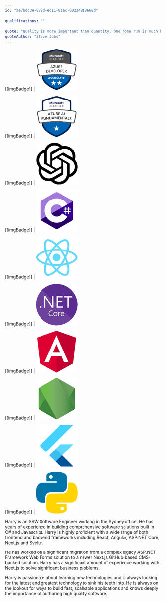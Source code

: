 ```yaml
---
id: "ae7bdc3e-878d-ed11-81ac-00224818668d"

qualifications: ""

quote: "Quality is more important than quantity. One home run is much better than two doubles."
quoteAuthor: "Steve Jobs"
---
```


[[imgBadge]]
| ![](../badges/Certification-microsoft-azure-developer-associate.png)

[[imgBadge]]
| ![](../badges/Certification-microsoft-azure-ai-fundamentals.png)

[[imgBadge]]
| ![](../badges/Developer-OpenAI.png)

[[imgBadge]]
| ![](../badges/Developer-c-sharp.png)

[[imgBadge]]
| ![](../badges/Developer-react.png)

[[imgBadge]]
| ![](../badges/Developer-dotnet-core.png)

[[imgBadge]]
| ![](../badges/Developer-angular.png)

[[imgBadge]]
| ![](../badges/Developer-node-js.png)

[[imgBadge]]
| ![](../badges/Developer-flutter.png)

[[imgBadge]]
| ![](../badges/Developer-python.png)


Harry is an SSW Software Engineer working in the Sydney office. He has years of experience in building comprehensive software solutions built in C# and Javascript. Harry is highly proficient with a wide range of both frontend and backend frameworks including React, Angular, ASP.NET Core, Next.js and Svelte.

He has worked on a significant migration from a complex legacy ASP.NET Framework Web Forms solution to a newer Next.js GitHub-based CMS-backed solution. Harry has a significant amount of experience working with Next.js to solve significant business problems.   

Harry is passionate about learning new technologies and is always looking for the latest and greatest technology to sink his teeth into. He is always on the lookout for ways to build fast, scaleable applications and knows deeply the importance of authoring high quality software. 
